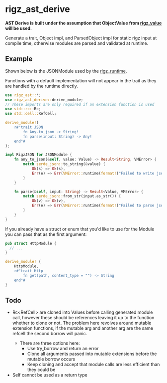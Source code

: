 # rigz_ast_derive

**AST Derive is built under the assumption that ObjectValue from [rigz_value](https://crates.io/crates/rigz_value) will be used.**

Generate a trait, Object impl, and ParsedObject impl for static rigz input at compile time, otherwise modules are parsed and validated at runtime.

## Example

Shown below is the JSONModule used by the [rigz_runtime](https://crates.io/crates/rigz_runtime).

Functions with a default implementation will not appear in the trait as they are handled by the runtime directly.

```rust
use rigz_ast::*;
use rigz_ast_derive::derive_module;
// These imports are only required if an extension function is used
use std::rc::Rc;
use std::cell::RefCell;

derive_module!(
    r#"trait JSON
        fn Any.to_json -> String!
        fn parse(input: String) -> Any!
    end"#
);

impl RigzJSON for JSONModule {
    fn any_to_json(&self, value: Value) -> Result<String, VMError> {
        match serde_json::to_string(&value) {
            Ok(s) => Ok(s),
            Err(e) => Err(VMError::runtime(format!("Failed to write json - {e}"))),
        }
    }

    fn parse(&self, input: String) -> Result<Value, VMError> {
        match serde_json::from_str(input.as_str()) {
            Ok(v) => Ok(v),
            Err(e) => Err(VMError::runtime(format!("Failed to parse json - {e}"))),
        }
    }
}
```

If you already have a struct or enum that you'd like to use for the Module you can pass that as the first argument:

```rust
pub struct HttpModule {
  // ...
}

derive_module! {
    HttpModule,
    r#"trait Http
        fn get(path, content_type = "") -> String
    end"#
}
```

## Todo
- Rc<RefCell<Value>> are cloned into Values before calling generated module call, however these should be references leaving it up to the function whether to clone or not. The problem here revolves around mutable extension functions, if the mutable arg and another arg are the same refcell the second borrow will panic.
  - There are three options here:
    - Use try_borrow and return an error
    - Clone all arguments passed into mutable extensions before the mutable borrow occurs
    - Keep cloning and accept that module calls are less efficient than they could be
- Self cannot be used as a return type